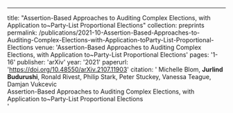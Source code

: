 ---
title: "Assertion-Based Approaches to Auditing Complex Elections, with Application to~Party-List Proportional Elections"
collection: preprints
permalink: /publications/2021-10-Assertion-Based-Approaches-to-Auditing-Complex-Elections-with-Application-toParty-List-Proportional-Elections
venue: 'Assertion-Based Approaches to Auditing Complex Elections, with Application to~Party-List Proportional Elections'
pages: '1-16'
publisher: 'arXiv'
year: '2021'
paperurl: 'https://doi.org/10.48550/arXiv.2107.11903'
citation: ' Michelle Blom,  <b>Jurlind Budurushi</b>,  Ronald Rivest,  Philip Stark,  Peter Stuckey,  Vanessa Teague,  Damjan Vukcevic</br> Assertion-Based Approaches to Auditing Complex Elections, with Application to~Party-List Proportional Elections</br>'